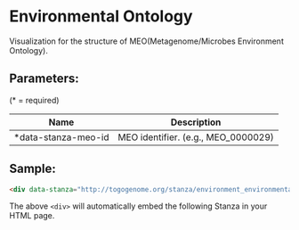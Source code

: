 Environmental Ontology
======================

Visualization for the structure of MEO(Metagenome/Microbes Environment Ontology).

## Parameters:

(* = required)

| Name                | Description                         |
|---------------------|-------------------------------------|
| *data-stanza-meo-id | MEO identifier. (e.g., MEO_0000029) |

## Sample:

```html
<div data-stanza="http://togogenome.org/stanza/environment_environmental_ontology/" meo_id="MEO_0000029"></div>
```

The above `<div>` will automatically embed the following Stanza in your HTML page.

<div data-stanza="/stanza/environment_environmental_ontology/" meo_id="MEO_0000029"></div>
